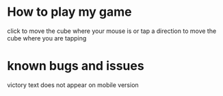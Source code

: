 # How to play my game

click to move the cube where your mouse is or tap a direction to move the cube where you are tapping

# known bugs and issues

victory text does not appear on mobile version
